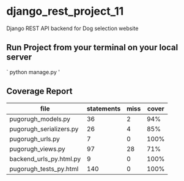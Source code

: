 # django_rest_project_11
Django REST API backend for Dog selection website

## Run Project from your terminal on your local server
`
python manage.py
'

## Coverage Report
file|statements| miss| cover|
----|----------|-----|------|
pugorugh_models.py|36|2|94%|
pugorugh_serializers.py|26|4|85%|
pugorugh_urls.py|7|0|100%|
pugorugh_views.py|97|28|71%|
backend_urls_py.html.py|9|0|100%|
pugorugh_tests_py.html|140|0|100%|
